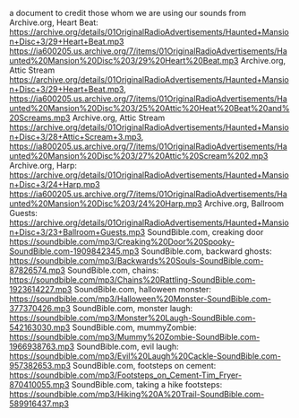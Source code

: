 a document to credit those whom we are using our sounds from
Archive.org, Heart Beat: https://archive.org/details/01OriginalRadioAdvertisements/Haunted+Mansion+Disc+3/29+Heart+Beat.mp3
https://ia600205.us.archive.org/7/items/01OriginalRadioAdvertisements/Haunted%20Mansion%20Disc%203/29%20Heart%20Beat.mp3
Archive.org, Attic Stream https://archive.org/details/01OriginalRadioAdvertisements/Haunted+Mansion+Disc+3/29+Heart+Beat.mp3,
https://ia600205.us.archive.org/7/items/01OriginalRadioAdvertisements/Haunted%20Mansion%20Disc%203/25%20Attic%20Heat%20Beat%20and%20Screams.mp3
Archive.org, Attic Stream https://archive.org/details/01OriginalRadioAdvertisements/Haunted+Mansion+Disc+3/28+Attic+Scream+3.mp3,
https://ia800205.us.archive.org/7/items/01OriginalRadioAdvertisements/Haunted%20Mansion%20Disc%203/27%20Attic%20Scream%202.mp3
Archive.org, Harp: https://archive.org/details/01OriginalRadioAdvertisements/Haunted+Mansion+Disc+3/24+Harp.mp3
https://ia600205.us.archive.org/7/items/01OriginalRadioAdvertisements/Haunted%20Mansion%20Disc%203/24%20Harp.mp3
Archive.org, Ballroom Guests: https://archive.org/details/01OriginalRadioAdvertisements/Haunted+Mansion+Disc+3/23+Ballroom+Guests.mp3
SoundBible.com, creaking door https://soundbible.com/mp3/Creaking%20Door%20Spooky-SoundBible.com-1909842345.mp3
SoundBible.com, backward ghosts: https://soundbible.com/mp3/Backwards%20Souls-SoundBible.com-87826574.mp3
SoundBible.com, chains: https://soundbible.com/mp3/Chains%20Rattling-SoundBible.com-1923614227.mp3
SoundBible.com, halloween monster: https://soundbible.com/mp3/Halloween%20Monster-SoundBible.com-377370426.mp3
SoundBible.com, monster laugh: https://soundbible.com/mp3/Monster%20Laugh-SoundBible.com-542163030.mp3
SoundBible.com, mummyZombie: https://soundbible.com/mp3/Mummy%20Zombie-SoundBible.com-1966938763.mp3
SoundBible.com, evil laugh: https://soundbible.com/mp3/Evil%20Laugh%20Cackle-SoundBible.com-957382653.mp3
SoundBible.com, footsteps on cement: https://soundbible.com/mp3/Footsteps_on_Cement-Tim_Fryer-870410055.mp3
SoundBible.com, taking a hike footsteps: https://soundbible.com/mp3/Hiking%20A%20Trail-SoundBible.com-589916437.mp3
